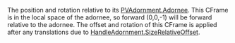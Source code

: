 The position and rotation relative to its [PVAdornment.Adornee](https://create.roblox.com/docs/reference/engine/classes/PVAdornment#Adornee). This
CFrame is in the local space of the adornee, so forward (0,0,-1) will be
forward relative to the adornee. The offset and rotation of this CFrame is
applied after any translations due to
[HandleAdornment.SizeRelativeOffset](https://create.roblox.com/docs/reference/engine/classes/HandleAdornment#SizeRelativeOffset).